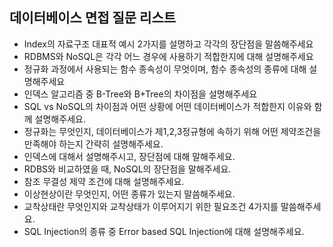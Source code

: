 ## 데이터베이스 면접 질문 리스트

- Index의 자료구조 대표적 예시 2가지를 설명하고 각각의 장단점을 말씀해주세요
- RDBMS와 NoSQL은 각각 어느 경우에 사용하기 적합한지에 대해 설명해주세요
- 정규화 과정에서 사용되는 함수 종속성이 무엇이며, 함수 종속성의 종류에 대해 설명해주세요
- 인덱스 알고리즘 중 B-Tree와 B+Tree의 차이점을 설명해주세요
- SQL vs NoSQL의 차이점과 어떤 상황에 어떤 데이터베이스가 적합한지 이유와 함께 설명해주세요.
- 정규화는 무엇인지, 데이터베이스가 제1,2,3정규형에 속하기 위해 어떤 제약조건을 만족해야 하는지 간략히 설명해주세요.
- 인덱스에 대해서 설명해주시고, 장단점에 대해 말해주세요.
- RDBS와 비교하였을 때, NoSQL의 장단점을 말해주세요.
- 참조 무결성 제약 조건에 대해 설명해주세요.
- 이상현상이란 무엇인지, 어떤 종류가 있는지 말씀해주세요.
- 교착상태란 무엇인지와 교착상태가 이루어지기 위한 필요조건 4가지를 말씀해주세요.
- SQL Injection의 종류 중 Error based SQL Injection에 대해 설명해주세요.

